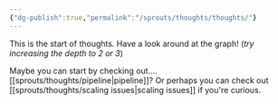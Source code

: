 ```yaml
---
{"dg-publish":true,"permalink":"/sprouts/thoughts/thoughts/"}
---
```


This is the start of thoughts. Have a look around at the graph! (*try increasing the depth to 2 or 3*)

Maybe you can start by checking out.... [[sprouts/thoughts/pipeline\|pipeline]]? Or perhaps you can check out [[sprouts/thoughts/scaling issues\|scaling issues]] if you're curious.